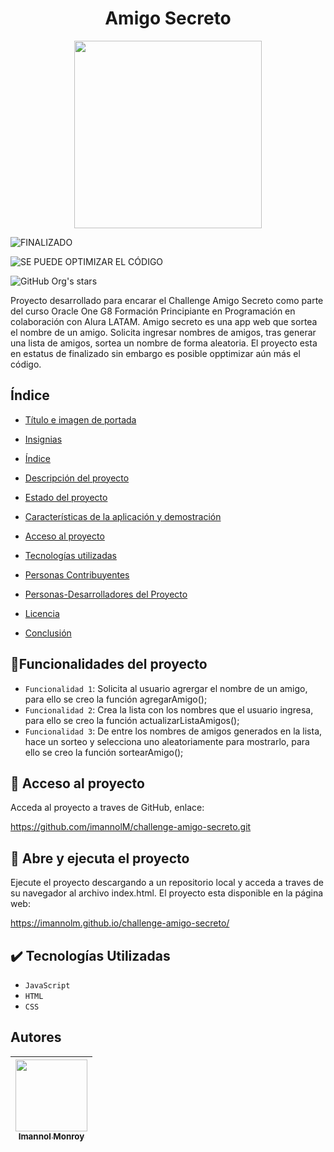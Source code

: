<h1 align="center"> Amigo Secreto </h1>

<p align = "center">
<img src="https://github.com/user-attachments/assets/b56659e4-405b-4276-be44-af1772b9843b" width=300 align ="center">
</p>
  
![FINALIZADO](https://img.shields.io/badge/STATUS-FINALIZADO-green)

![SE PUEDE OPTIMIZAR EL CÓDIGO](https://img.shields.io/badge/STATUS-OPTIMIZAR-blue)

![GitHub Org's stars](https://img.shields.io/github/stars/camilafernanda?style=social)

Proyecto desarrollado para encarar el Challenge Amigo Secreto como parte del curso Oracle One G8 Formación Principiante en Programación en colaboración con Alura LATAM. Amigo secreto es una app web que sortea el nombre de un amigo. Solicita ingresar nombres de amigos, tras generar una lista de amigos, sortea un nombre de forma aleatoria. El proyecto esta en estatus de finalizado sin embargo es posible opptimizar aún más el código.

## Índice

* [Título e imagen de portada](#Título-e-imagen-de-portada)

* [Insignias](#insignias)

* [Índice](#índice)

* [Descripción del proyecto](#descripción-del-proyecto)

* [Estado del proyecto](#Estado-del-proyecto)

* [Características de la aplicación y demostración](#Características-de-la-aplicación-y-demostración)

* [Acceso al proyecto](#acceso-proyecto)

* [Tecnologías utilizadas](#tecnologías-utilizadas)

* [Personas Contribuyentes](#personas-contribuyentes)

* [Personas-Desarrolladores del Proyecto](#personas-desarrolladores)

* [Licencia](#licencia)

* [Conclusión](#conclusión)

## :hammer:Funcionalidades del proyecto

- `Funcionalidad 1`: Solicita al usuario agrergar el nombre de un amigo, para ello se creo la función agregarAmigo();
- `Funcionalidad 2`: Crea la lista con los nombres que el usuario ingresa, para ello se creo la función actualizarListaAmigos();
- `Funcionalidad 3`: De entre los nombres de amigos generados en la lista, hace un sorteo y selecciona uno aleatoriamente para mostrarlo, para ello se creo la función sortearAmigo();

## :file_folder: Acceso al proyecto

Acceda al proyecto a traves de GitHub, enlace:

https://github.com/imannolM/challenge-amigo-secreto.git

## :open_file_folder: Abre y ejecuta el proyecto

Ejecute el proyecto descargando a un repositorio local y acceda a traves de su navegador al archivo index.html.
El proyecto esta disponible en la página web:

https://imannolm.github.io/challenge-amigo-secreto/

## :heavy_check_mark: Tecnologías Utilizadas

- `JavaScript`
- `HTML`
- `CSS`

## Autores

| [<img src="https://github.com/user-attachments/assets/1f587eac-e4e3-4cf1-a79c-592a2134fe3a" width=115><br><sub>Imannol Monroy</sub>](https://github.com/imannolM) |
| :---: |
